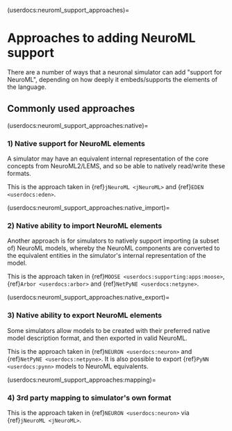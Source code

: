 (userdocs:neuroml_support_approaches)=
# Approaches to adding NeuroML support

There are a number of ways that a neuronal simulator can add "support for NeuroML", depending on how deeply it embeds/supports the elements of the language.

## Commonly used approaches

(userdocs:neuroml_support_approaches:native)=
### 1) Native support for NeuroML elements

A simulator may have an equivalent internal representation of the core concepts from NeuroML2/LEMS, and so be able to natively read/write these formats.

This is the approach taken in {ref}`jNeuroML <jNeuroML>` and {ref}`EDEN <userdocs:eden>`.


(userdocs:neuroml_support_approaches:native_import)=
### 2) Native ability to import NeuroML elements

Another approach is for simulators to natively support importing (a subset of) NeuroML models, whereby the NeuroML components are converted to the equivalent entities in the simulator's internal representation of the model.

This is the approach taken in {ref}`MOOSE <userdocs:supporting:apps:moose>`, {ref}`Arbor <userdocs:arbor>` and {ref}`NetPyNE <userdocs:netpyne>`.

(userdocs:neuroml_support_approaches:native_export)=
### 3) Native ability to export NeuroML elements

Some simulators allow models to be created with their preferred native model description format, and then exported in valid NeuroML.

This is the approach taken in {ref}`NEURON <userdocs:neuron>` and {ref}`NetPyNE <userdocs:netpyne>`. It is also possible to export {ref}`PyNN <userdocs:pynn>` models to NeuroML equivalents. 

(userdocs:neuroml_support_approaches:mapping)=
### 4) 3rd party mapping to simulator's own format

This is the approach taken in {ref}`NEURON <userdocs:neuron>` via {ref}`jNeuroML <jNeuroML>`.
